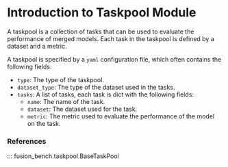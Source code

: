 # Introduction to Taskpool Module

A taskpool is a collection of tasks that can be used to evaluate the performance of merged models.
Each task in the taskpool is defined by a dataset and a metric.

A taskpool is specified by a `yaml` configuration file, which often contains the following fields:

- `type`: The type of the taskpool.
- `dataset_type`: The type of the dataset used in the tasks.
- `tasks`: A list of tasks, each task is dict with the following fields:
    - `name`: The name of the task.
    - `dataset`: The dataset used for the task.
    - `metric`: The metric used to evaluate the performance of the model on the task.

### References


::: fusion_bench.taskpool.BaseTaskPool

